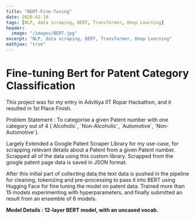```yaml
---
title: "BERT-Fine-Tuning"
date: 2020-02-10
tags: [NLP, data scraping, BERT, Transformer, Deep Learning]
header:
  image: "/images/BERT.jpg"
excerpt: "NLP, data scraping, BERT, Transformer, Deep Learning"
mathjax: "true"
---
```


#  <span class="underline">Fine-tuning Bert for Patent Category Classification</span>

This project was for my entry in Advitiya IIT Ropar Hackathon, and it resulted in 1st Place Finish.

Problem Statement : To categorise a given Patent number with one category out of 4 (\`Alcoholic\`, \`Non-Alcoholic\`, \`Automotive\`, \`Non-Automotive\`).

Largely Extended a Google Patent Scraper Library for my use-case, for scrapping relevant details about a Patent from a given Patent number. Scrapped all of the data using this custom library. Scrapped from the google patent page data is saved in JSON format.

After this initial part of collecting data,the text data is pushed in the pipeline for cleaning, tokenizing and pre-processing to pass it into BERT using Hugging Face for fine tuning the model on patent data. Trained more than 15 models experimenting with hyperparameters, and finally submitted an result from an ensemble of 6 models.

**Model Details : 12-layer BERT model, with an uncased vocab.**
